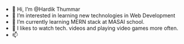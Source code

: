 - 👋 Hi, I’m @Hardik Thummar
- 👀 I’m interested in learning new technologies in Web Development
- 🌱 I’m currently learning MERN stack at MASAI school.
- 💞️ I likes to watch tech. videos and playing video games more often.
- 📫 
<!---
HardikThummar97/HardikThummar97 is a ✨ special ✨ repository because its `README.md` (this file) appears on your GitHub profile.
You can click the Preview link to take a look at your changes.
--->
